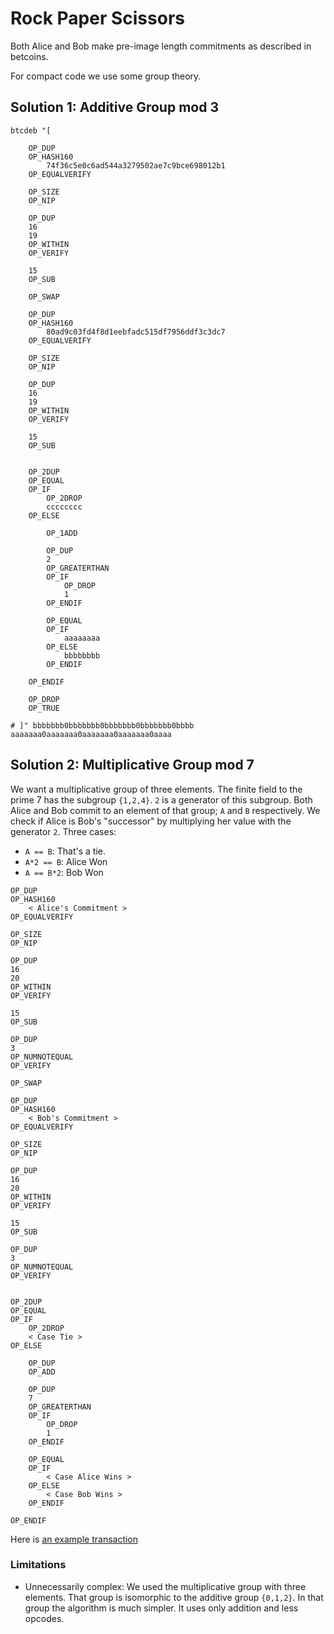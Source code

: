 # Rock Paper Scissors

Both Alice and Bob make pre-image length commitments as described in betcoins.


For compact code we use some group theory. 


## Solution 1: Additive Group mod 3

```
btcdeb "[

	OP_DUP 
	OP_HASH160 
		74f36c5e0c6ad544a3279502ae7c9bce698012b1
	OP_EQUALVERIFY 
	
	OP_SIZE
	OP_NIP

	OP_DUP	
	16
	19
	OP_WITHIN
	OP_VERIFY
	
	15
	OP_SUB
	
	OP_SWAP

	OP_DUP 
	OP_HASH160
		80ad9c03fd4f8d1eebfadc515df7956ddf3c3dc7
	OP_EQUALVERIFY 

	OP_SIZE
	OP_NIP
	
	OP_DUP	
	16
	19
	OP_WITHIN
	OP_VERIFY
	
	15
	OP_SUB
	

	OP_2DUP
	OP_EQUAL
	OP_IF
		OP_2DROP
		cccccccc
	OP_ELSE

		OP_1ADD

		OP_DUP
		2
		OP_GREATERTHAN
		OP_IF
			OP_DROP
			1
		OP_ENDIF

		OP_EQUAL
		OP_IF
			aaaaaaaa
		OP_ELSE
			bbbbbbbb
		OP_ENDIF

	OP_ENDIF

	OP_DROP
	OP_TRUE

# ]" bbbbbbb0bbbbbbb0bbbbbbb0bbbbbbb0bbbb aaaaaaa0aaaaaaa0aaaaaaa0aaaaaaa0aaaa

```

## Solution 2: Multiplicative Group mod 7
We want a multiplicative group of three elements.
The finite field to the prime 7 has the subgroup `{1,2,4}`. `2` is a generator of this subgroup.
Both Alice and Bob commit to an element of that group; `A` and `B` respectively. 
We check if Alice is Bob's "successor" by multiplying her value with the generator `2`.
Three cases:
- `A == B`: That's a tie.
- `A*2 == B`: Alice Won
- `A == B*2`: Bob Won


```
OP_DUP 
OP_HASH160 
	< Alice's Commitment >
OP_EQUALVERIFY 

OP_SIZE
OP_NIP

OP_DUP	
16
20
OP_WITHIN
OP_VERIFY

15
OP_SUB

OP_DUP
3 
OP_NUMNOTEQUAL
OP_VERIFY

OP_SWAP

OP_DUP 
OP_HASH160 
	< Bob's Commitment >
OP_EQUALVERIFY 

OP_SIZE
OP_NIP

OP_DUP	
16
20
OP_WITHIN
OP_VERIFY

15
OP_SUB

OP_DUP
3 
OP_NUMNOTEQUAL
OP_VERIFY


OP_2DUP
OP_EQUAL
OP_IF
	OP_2DROP
	< Case Tie > 
OP_ELSE

	OP_DUP
	OP_ADD

	OP_DUP
	7
	OP_GREATERTHAN
	OP_IF
		OP_DROP
		1
	OP_ENDIF

	OP_EQUAL
	OP_IF
		< Case Alice Wins >
	OP_ELSE
		< Case Bob Wins >
	OP_ENDIF

OP_ENDIF
```


Here is [an example transaction](https://blockstream.info/nojs/tx/4586f390acbf9c34157f6331ad70dbb8d476edb65d86aa17e6c481a79c97c91c?expand)

### Limitations 
- Unnecessarily complex: We used the multiplicative group with three elements. That group is isomorphic to the additive group `{0,1,2}`. In that group the algorithm is much simpler. It uses only addition and less opcodes.






